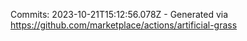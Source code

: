 Commits: 2023-10-21T15:12:56.078Z - Generated via https://github.com/marketplace/actions/artificial-grass
<br>
